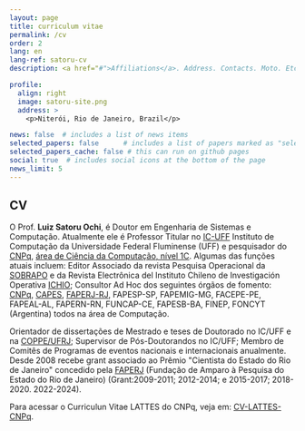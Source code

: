 ```yaml
---
layout: page
title: curriculum vitae
permalink: /cv
order: 2
lang: en
lang-ref: satoru-cv
description: <a href="#">Affiliations</a>. Address. Contacts. Moto. Etc.

profile:
  align: right
  image: satoru-site.png
  address: >
    <p>Niterói, Rio de Janeiro, Brazil</p>

news: false  # includes a list of news items
selected_papers: false      # includes a list of papers marked as "selected={true}" (only run locally!)
selected_papers_cache: false # this can run on github pages
social: true  # includes social icons at the bottom of the page
news_limit: 5
---
```


## CV

O Prof. **Luiz Satoru Ochi**, é Doutor em Engenharia de Sistemas e Computação. 
Atualmente ele é Professor Titular no [IC-UFF](http://www.ic.uff.br) Instituto de Computação da Universidade Federal Fluminense (UFF) e 
pesquisador do [CNPq](http://www.cnpq.br), [área de Ciência da Computação, nível 1C](http://buscatextual.cnpq.br/buscatextual/visualizacv.do?id=K4787740E9).
Algumas das funções atuais incluem: Editor Associado da revista Pesquisa Operacional da [SOBRAPO](http://www.sobrapo.org.br/) e da  Revista Electrônica 
del Instituto Chileno de Investigación Operativa [ICHIO](http://lia.dis.ufro.cl/pkp/ojs-2.2.4/index.php/ICHIO); Consultor Ad Hoc dos seguintes órgãos de fomento: [CNPq](http://www.cnpq.br), [CAPES](http://www.capes.gov.br),
 [FAPERJ-RJ](http://www.faperj.br), FAPESP-SP, FAPEMIG-MG, 
 FACEPE-PE, FAPEAL-AL, FAPERN-RN, FUNCAP-CE, FAPESB-BA, FINEP, FONCYT (Argentina) todos na 
área de Computação.

Orientador de dissertações de Mestrado e teses de Doutorado no IC/UFF e na [COPPE/UFRJ](http://www.coppe.ufrj.br); 
Supervisor de Pós-Doutorandos no IC/UFF; Membro de Comitês de Programas de eventos nacionais e internacionais anualmente. Desde 2008 recebe grant associado ao 
Prêmio "Cientista do Estado do Rio de Janeiro" concedido pela  [FAPERJ](http://www.faperj.br) (Fundação de Amparo à 
Pesquisa do Estado do Rio de Janeiro) (Grant:2009-2011; 2012-2014; e 2015-2017; 2018-2020. 2022-2024).

Para acessar o Curriculun Vitae LATTES do CNPq, veja em: [CV-LATTES-CNPq](http://buscatextual.cnpq.br/buscatextual/visualizacv.do?id=K4787740E9).




